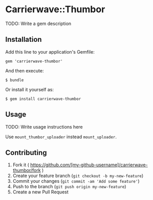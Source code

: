 # Carrierwave::Thumbor

TODO: Write a gem description

## Installation

Add this line to your application's Gemfile:

    gem 'carrierwave-thumbor'

And then execute:

    $ bundle

Or install it yourself as:

    $ gem install carrierwave-thumbor

## Usage

TODO: Write usage instructions here


Use `mount_thumbor_uploader` instead `mount_uploader`.

## Contributing

1. Fork it ( https://github.com/[my-github-username]/carrierwave-thumbor/fork )
2. Create your feature branch (`git checkout -b my-new-feature`)
3. Commit your changes (`git commit -am 'Add some feature'`)
4. Push to the branch (`git push origin my-new-feature`)
5. Create a new Pull Request
